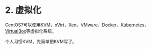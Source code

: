 # 2. 虚拟化

CentOS7可以使用[KVM](http://www.linux-kvm.org/page/Main_Page)，[oVirt](http://www.ovirt.org/)，[Xen](https://www.xenproject.org/)，[VMware](http://www.vmware.com/cn.html)，[Docker](https://www.docker.com/)，[Kubernetes](https://kubernetes.io/)，[VirtualBox](https://www.virtualbox.org/)等虚拟化系统。

个人习惯KVM，先简单把KVM写了。
